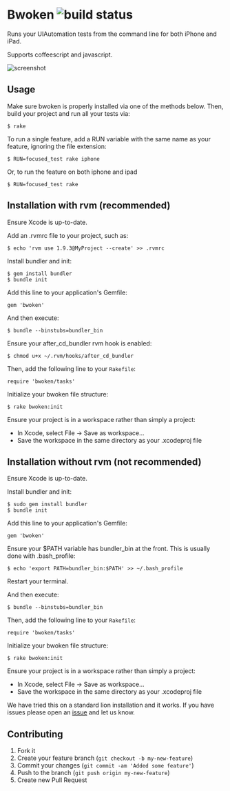 # Bwoken ![build status](https://secure.travis-ci.org/bendyworks/bwoken.png?branch=master)

Runs your UIAutomation tests from the command line for both iPhone and iPad.

Supports coffeescript and javascript.

![screenshot](https://raw.github.com/bendyworks/bwoken/master/doc/screenshot.png)


## Usage

Make sure bwoken is properly installed via one of the methods below. Then, build your project and run all your tests via:

    $ rake

To run a single feature, add a RUN variable with the same name as your feature, ignoring the file extension:

    $ RUN=focused_test rake iphone

Or, to run the feature on both iphone and ipad

    $ RUN=focused_test rake


## Installation with rvm (recommended)

Ensure Xcode is up-to-date.

Add an .rvmrc file to your project, such as:

    $ echo 'rvm use 1.9.3@MyProject --create' >> .rvmrc

Install bundler and init:

    $ gem install bundler
    $ bundle init

Add this line to your application's Gemfile:

    gem 'bwoken'

And then execute:

    $ bundle --binstubs=bundler_bin

Ensure your after_cd_bundler rvm hook is enabled:

    $ chmod u+x ~/.rvm/hooks/after_cd_bundler

Then, add the following line to your `Rakefile`:

    require 'bwoken/tasks'

Initialize your bwoken file structure:

    $ rake bwoken:init

Ensure your project is in a workspace rather than simply a project:

* In Xcode, select File -> Save as workspace...
* Save the workspace in the same directory as your .xcodeproj file


## Installation without rvm (not recommended)

Ensure Xcode is up-to-date.

Install bundler and init:

    $ sudo gem install bundler
    $ bundle init

Add this line to your application's Gemfile:

    gem 'bwoken'

Ensure your $PATH variable has bundler_bin at the front. This is usually done with .bash_profile:

    $ echo 'export PATH=bundler_bin:$PATH' >> ~/.bash_profile

Restart your terminal.

And then execute:

    $ bundle --binstubs=bundler_bin

Then, add the following line to your `Rakefile`:

    require 'bwoken/tasks'

Initialize your bwoken file structure:

    $ rake bwoken:init

Ensure your project is in a workspace rather than simply a project:

* In Xcode, select File -> Save as workspace...
* Save the workspace in the same directory as your .xcodeproj file

We have tried this on a standard lion installation and it works.
If you have issues please open an [issue](/bendyworks/bwoken/issues) and let us know.


## Contributing

1. Fork it
2. Create your feature branch (`git checkout -b my-new-feature`)
3. Commit your changes (`git commit -am 'Added some feature'`)
4. Push to the branch (`git push origin my-new-feature`)
5. Create new Pull Request
